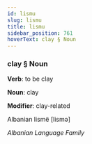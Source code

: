 ```yaml
---
id: lismu
slug: lismu
title: lismu
sidebar_position: 761
hoverText: clay § Noun
---
```


### clay § Noun

**Verb**: to be clay

**Noun**: clay

**Modifier**: clay-related

Albanian lismë [lismə]

*Albanian Language Family*